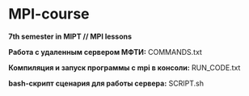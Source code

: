 # MPI-course
<b>7th semester in MIPT // MPI lessons</b> 

<b>Работа с удаленным сервером МФТИ:</b> COMMANDS.txt

<b>Компиляция и запуск программы с mpi в консоли:</b> RUN_CODE.txt

<b>bash-скрипт сценария для работы сервера:</b> SCRIPT.sh
